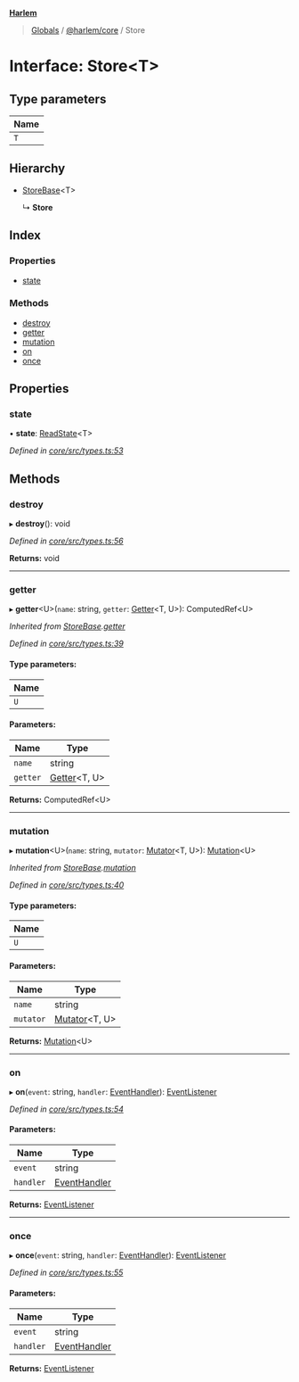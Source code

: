 **[Harlem](../README.md)**

> [Globals](../README.md) / [@harlem/core](../modules/_harlem_core.md) / Store

# Interface: Store\<T>

## Type parameters

Name |
------ |
`T` |

## Hierarchy

* [StoreBase](_harlem_core.storebase.md)\<T>

  ↳ **Store**

## Index

### Properties

* [state](_harlem_core.store-1.md#state)

### Methods

* [destroy](_harlem_core.store-1.md#destroy)
* [getter](_harlem_core.store-1.md#getter)
* [mutation](_harlem_core.store-1.md#mutation)
* [on](_harlem_core.store-1.md#on)
* [once](_harlem_core.store-1.md#once)

## Properties

### state

•  **state**: [ReadState](../modules/_harlem_core.md#readstate)\<T>

*Defined in [core/src/types.ts:53](https://github.com/andrewcourtice/harlem/blob/24564e7/core/src/types.ts#L53)*

## Methods

### destroy

▸ **destroy**(): void

*Defined in [core/src/types.ts:56](https://github.com/andrewcourtice/harlem/blob/24564e7/core/src/types.ts#L56)*

**Returns:** void

___

### getter

▸ **getter**\<U>(`name`: string, `getter`: [Getter](../modules/_harlem_core.md#getter)\<T, U>): ComputedRef\<U>

*Inherited from [StoreBase](_harlem_core.storebase.md).[getter](_harlem_core.storebase.md#getter)*

*Defined in [core/src/types.ts:39](https://github.com/andrewcourtice/harlem/blob/24564e7/core/src/types.ts#L39)*

#### Type parameters:

Name |
------ |
`U` |

#### Parameters:

Name | Type |
------ | ------ |
`name` | string |
`getter` | [Getter](../modules/_harlem_core.md#getter)\<T, U> |

**Returns:** ComputedRef\<U>

___

### mutation

▸ **mutation**\<U>(`name`: string, `mutator`: [Mutator](../modules/_harlem_core.md#mutator)\<T, U>): [Mutation](../modules/_harlem_core.md#mutation)\<U>

*Inherited from [StoreBase](_harlem_core.storebase.md).[mutation](_harlem_core.storebase.md#mutation)*

*Defined in [core/src/types.ts:40](https://github.com/andrewcourtice/harlem/blob/24564e7/core/src/types.ts#L40)*

#### Type parameters:

Name |
------ |
`U` |

#### Parameters:

Name | Type |
------ | ------ |
`name` | string |
`mutator` | [Mutator](../modules/_harlem_core.md#mutator)\<T, U> |

**Returns:** [Mutation](../modules/_harlem_core.md#mutation)\<U>

___

### on

▸ **on**(`event`: string, `handler`: [EventHandler](../modules/_harlem_core.md#eventhandler)): [EventListener](_harlem_core.eventlistener.md)

*Defined in [core/src/types.ts:54](https://github.com/andrewcourtice/harlem/blob/24564e7/core/src/types.ts#L54)*

#### Parameters:

Name | Type |
------ | ------ |
`event` | string |
`handler` | [EventHandler](../modules/_harlem_core.md#eventhandler) |

**Returns:** [EventListener](_harlem_core.eventlistener.md)

___

### once

▸ **once**(`event`: string, `handler`: [EventHandler](../modules/_harlem_core.md#eventhandler)): [EventListener](_harlem_core.eventlistener.md)

*Defined in [core/src/types.ts:55](https://github.com/andrewcourtice/harlem/blob/24564e7/core/src/types.ts#L55)*

#### Parameters:

Name | Type |
------ | ------ |
`event` | string |
`handler` | [EventHandler](../modules/_harlem_core.md#eventhandler) |

**Returns:** [EventListener](_harlem_core.eventlistener.md)
